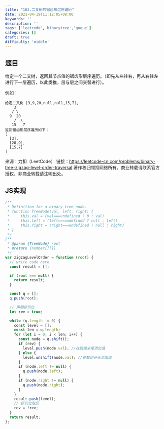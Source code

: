 ```yaml
---
title: "103.二叉树的锯齿形层序遍历"
date: 2021-04-19T11:12:05+08:00
keywords: ''
description: ''
tags: ['leetcode','binarytree','queue']
categories: []
draft: true
difficulty: 'middle'
---
```


## 题目

给定一个二叉树，返回其节点值的锯齿形层序遍历。（即先从左往右，再从右往左进行下一层遍历，以此类推，层与层之间交替进行）。

例如：
```
给定二叉树 [3,9,20,null,null,15,7],
    3
   / \
  9  20
    /  \
   15   7
返回锯齿形层序遍历如下：
[
  [3],
  [20,9],
  [15,7]
]
```

来源：力扣（LeetCode）
链接：https://leetcode-cn.com/problems/binary-tree-zigzag-level-order-traversal
著作权归领扣网络所有。商业转载请联系官方授权，非商业转载请注明出处。

## JS实现

```javascript
/**
 * Definition for a binary tree node.
 * function TreeNode(val, left, right) {
 *     this.val = (val===undefined ? 0 : val)
 *     this.left = (left===undefined ? null : left)
 *     this.right = (right===undefined ? null : right)
 * }
 */
/**
 * @param {TreeNode} root
 * @return {number[][]}
 */
var zigzagLevelOrder = function (root) {
  // write code here
  const result = [];

  if (root === null) {
    return result;
  }

  const q = [];
  q.push(root);

  // 声明标识位
  let rev = true;

  while (q.length != 0) {
    const level = [];
    const len = q.length;
    for (let i = 0; i < len; i++) {
      const node = q.shift();
      if (rev) {
        level.push(node.val); //在数组末尾添加值
      } else {
        level.unshift(node.val); //在数组开头添加值
      }
      if (node.left != null) {
        q.push(node.left);
      }
      if (node.right != null) {
        q.push(node.right);
      }
    }
    result.push(level);
    // 标识位取反
    rev = !rev;
  }
  return result;
};
```
